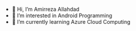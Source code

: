 - 👋 Hi, I’m Amirreza Allahdad
- 👀 I’m interested in Android Programming
- 🌱 I’m currently learning Azure Cloud Computing

